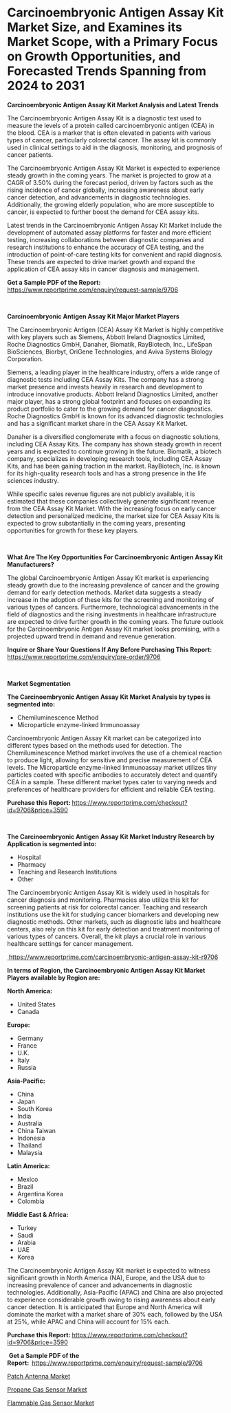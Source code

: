 <p><h1>Carcinoembryonic Antigen Assay Kit Market Size, and Examines its Market Scope, with a Primary Focus on Growth Opportunities, and Forecasted Trends Spanning from 2024 to 2031</h1></p><p><strong>Carcinoembryonic Antigen Assay Kit Market Analysis and Latest Trends</strong></p>
<p><p>The Carcinoembryonic Antigen Assay Kit is a diagnostic test used to measure the levels of a protein called carcinoembryonic antigen (CEA) in the blood. CEA is a marker that is often elevated in patients with various types of cancer, particularly colorectal cancer. The assay kit is commonly used in clinical settings to aid in the diagnosis, monitoring, and prognosis of cancer patients.</p><p>The Carcinoembryonic Antigen Assay Kit Market is expected to experience steady growth in the coming years. The market is projected to grow at a CAGR of 3.50% during the forecast period, driven by factors such as the rising incidence of cancer globally, increasing awareness about early cancer detection, and advancements in diagnostic technologies. Additionally, the growing elderly population, who are more susceptible to cancer, is expected to further boost the demand for CEA assay kits.</p><p>Latest trends in the Carcinoembryonic Antigen Assay Kit Market include the development of automated assay platforms for faster and more efficient testing, increasing collaborations between diagnostic companies and research institutions to enhance the accuracy of CEA testing, and the introduction of point-of-care testing kits for convenient and rapid diagnosis. These trends are expected to drive market growth and expand the application of CEA assay kits in cancer diagnosis and management.</p></p>
<p><strong>Get a Sample PDF of the Report:&nbsp;</strong> <a href="https://www.reportprime.com/enquiry/request-sample/9706">https://www.reportprime.com/enquiry/request-sample/9706</a></p>
<p>&nbsp;</p>
<p><strong>Carcinoembryonic Antigen Assay Kit Major Market Players</strong></p>
<p><p>The Carcinoembryonic Antigen (CEA) Assay Kit Market is highly competitive with key players such as Siemens, Abbott Ireland Diagnostics Limited, Roche Diagnostics GmbH, Danaher, Biomatik, RayBiotech, Inc., LifeSpan BioSciences, Biorbyt, OriGene Technologies, and Aviva Systems Biology Corporation. </p><p>Siemens, a leading player in the healthcare industry, offers a wide range of diagnostic tests including CEA Assay Kits. The company has a strong market presence and invests heavily in research and development to introduce innovative products. Abbott Ireland Diagnostics Limited, another major player, has a strong global footprint and focuses on expanding its product portfolio to cater to the growing demand for cancer diagnostics. Roche Diagnostics GmbH is known for its advanced diagnostic technologies and has a significant market share in the CEA Assay Kit Market.</p><p>Danaher is a diversified conglomerate with a focus on diagnostic solutions, including CEA Assay Kits. The company has shown steady growth in recent years and is expected to continue growing in the future. Biomatik, a biotech company, specializes in developing research tools, including CEA Assay Kits, and has been gaining traction in the market. RayBiotech, Inc. is known for its high-quality research tools and has a strong presence in the life sciences industry.</p><p>While specific sales revenue figures are not publicly available, it is estimated that these companies collectively generate significant revenue from the CEA Assay Kit Market. With the increasing focus on early cancer detection and personalized medicine, the market size for CEA Assay Kits is expected to grow substantially in the coming years, presenting opportunities for growth for these key players.</p></p>
<p>&nbsp;</p>
<p><strong>What Are The Key Opportunities For Carcinoembryonic Antigen Assay Kit Manufacturers?</strong></p>
<p><p>The global Carcinoembryonic Antigen Assay Kit market is experiencing steady growth due to the increasing prevalence of cancer and the growing demand for early detection methods. Market data suggests a steady increase in the adoption of these kits for the screening and monitoring of various types of cancers. Furthermore, technological advancements in the field of diagnostics and the rising investments in healthcare infrastructure are expected to drive further growth in the coming years. The future outlook for the Carcinoembryonic Antigen Assay Kit market looks promising, with a projected upward trend in demand and revenue generation.</p></p>
<p><strong>Inquire or Share Your Questions If Any Before Purchasing This Report:</strong> <a href="https://www.reportprime.com/enquiry/pre-order/9706">https://www.reportprime.com/enquiry/pre-order/9706</a></p>
<p>&nbsp;</p>
<p><strong>Market Segmentation</strong></p>
<p><strong>The Carcinoembryonic Antigen Assay Kit Market Analysis by types is segmented into:</strong></p>
<p><ul><li>Chemiluminescence Method</li><li>Microparticle enzyme-linked Immunoassay</li></ul></p>
<p><p>Carcinoembryonic Antigen Assay Kit market can be categorized into different types based on the methods used for detection. The Chemiluminescence Method market involves the use of a chemical reaction to produce light, allowing for sensitive and precise measurement of CEA levels. The Microparticle enzyme-linked Immunoassay market utilizes tiny particles coated with specific antibodies to accurately detect and quantify CEA in a sample. These different market types cater to varying needs and preferences of healthcare providers for efficient and reliable CEA testing.</p></p>
<p><strong>Purchase this Report:&nbsp;</strong><a href="https://www.reportprime.com/checkout?id=9706&price=3590">https://www.reportprime.com/checkout?id=9706&price=3590</a></p>
<p>&nbsp;</p>
<p><strong>The Carcinoembryonic Antigen Assay Kit Market Industry Research by Application is segmented into:</strong></p>
<p><ul><li>Hospital</li><li>Pharmacy</li><li>Teaching and Research Institutions</li><li>Other</li></ul></p>
<p><p>The Carcinoembryonic Antigen Assay Kit is widely used in hospitals for cancer diagnosis and monitoring. Pharmacies also utilize this kit for screening patients at risk for colorectal cancer. Teaching and research institutions use the kit for studying cancer biomarkers and developing new diagnostic methods. Other markets, such as diagnostic labs and healthcare centers, also rely on this kit for early detection and treatment monitoring of various types of cancers. Overall, the kit plays a crucial role in various healthcare settings for cancer management.</p></p>
<p><a href="https://www.reportprime.com/carcinoembryonic-antigen-assay-kit-r9706">&nbsp;https://www.reportprime.com/carcinoembryonic-antigen-assay-kit-r9706</a></p>
<p><strong>In terms of Region, the Carcinoembryonic Antigen Assay Kit Market Players available by Region are:</strong></p>
<p>
    <p> <strong> North America: </strong>
        <ul>
            <li>United States</li>
            <li>Canada</li>
        </ul>
        </p> 
    <p> <strong> Europe: </strong>
        <ul>
            <li>Germany</li>
            <li>France</li>
            <li>U.K.</li>
            <li>Italy</li>
            <li>Russia</li>
        </ul>
        </p> 
    <p> <strong> Asia-Pacific: </strong>
        <ul>
            <li>China</li>
            <li>Japan</li>
            <li>South Korea</li>
            <li>India</li>
            <li>Australia</li>
            <li>China Taiwan</li>
            <li>Indonesia</li>
            <li>Thailand</li>
            <li>Malaysia</li>
        </ul>
        </p> 
    <p> <strong> Latin America: </strong>
        <ul>
            <li>Mexico</li>
            <li>Brazil</li>
            <li>Argentina Korea</li>
            <li>Colombia</li>
        </ul>
        </p> 
    <p> <strong> Middle East & Africa: </strong>
        <ul>
            <li>Turkey</li>
            <li>Saudi</li>
            <li>Arabia</li>
            <li>UAE</li>
            <li>Korea</li>
        </ul>
    </p>
    </p>
<p><p>The Carcinoembryonic Antigen Assay Kit market is expected to witness significant growth in North America (NA), Europe, and the USA due to increasing prevalence of cancer and advancements in diagnostic technologies. Additionally, Asia-Pacific (APAC) and China are also projected to experience considerable growth owing to rising awareness about early cancer detection. It is anticipated that Europe and North America will dominate the market with a market share of 30% each, followed by the USA at 25%, while APAC and China will account for 15% each.</p></p>
<p><strong>Purchase this Report: </strong><a href="https://www.reportprime.com/checkout?id=9706&price=3590">https://www.reportprime.com/checkout?id=9706&price=3590</a></p>
<p>&nbsp;<strong>Get a Sample PDF of the Report:&nbsp;&nbsp;</strong><a href="https://www.reportprime.com/enquiry/request-sample/9706">https://www.reportprime.com/enquiry/request-sample/9706</a></p>
<p><strong></strong></p>
<p><p><a href="https://cute-banjo-8ca.notion.site/Patch-Antenna-Market-Report-Reveals-the-Latest-Trends-And-Growth-Opportunities-of-this-Market-0adc8f5537ed4fbca69053da65772246">Patch Antenna Market</a></p><p><a href="https://shimmer-gardenia-37a.notion.site/Propane-Gas-Sensor-Market-Focuses-on-Market-Share-Size-and-Projected-Forecast-Till-2031-f2836d0b5ba34586b77528e7629f99ba">Propane Gas Sensor Market</a></p><p><a href="https://meowing-lemming-dd3.notion.site/Flammable-Gas-Sensor-Market-Report-Reveals-the-Latest-Trends-And-Growth-Opportunities-of-this-Market-897564da249a406dbf7ff371998e5914">Flammable Gas Sensor Market</a></p></p>